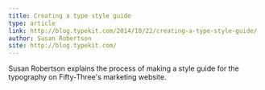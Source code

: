 ```yaml
---
title: Creating a type style guide
type: article
link: http://blog.typekit.com/2014/10/22/creating-a-type-style-guide/
author: Susan Robertson
site: http://blog.typekit.com/
---
```


Susan Robertson explains the process of making a style guide for the typography on Fifty-Three's marketing website.
